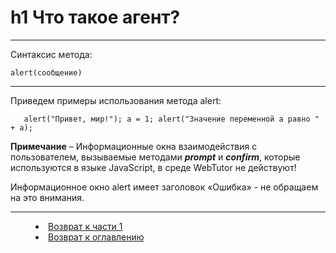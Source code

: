 # h1 Что такое агент? 
***

Синтаксис метода:

`alert(сообщение)`

---

Приведем примеры использования метода alert:

`    alert("Привет, мир!");
    a = 1;
    alert("Значение переменной a равно " + a); `


**Примечание** – Информационные окна взаимодействия с пользователем, вызываемые методами ***prompt*** и ***confirm***, которые используются в языке JavaScript, в среде WebTutor не действуют!

Информационное окно alert имеет заголовок «Ошибка» - не обращаем на это внимания.




***


<dd><li> <a href="1_language.md"> Возврат к части 1</a></dd>


<dd><li> <a href="README.md"> Возврат к оглавлению</a></dd>
